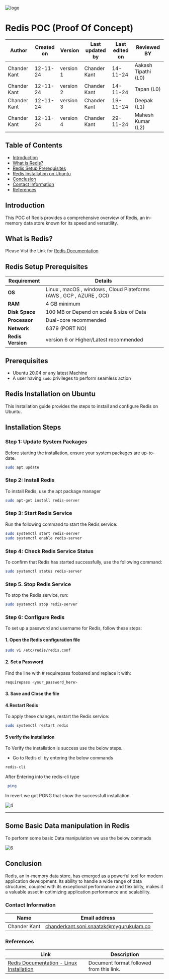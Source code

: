 
![logo](https://github.com/user-attachments/assets/29d8c27b-4cfa-46ed-8913-dc65d08e2ca6)

# Redis POC (Proof Of Concept) 

| **Author** | **Created on** | **Version** | **Last updated by** | **Last edited on** | **Reviewed BY** |
|------------|----------------|-------------|----------------------|---------------------|----------|
| Chander Kant| 12-11-24  | version 1   | Chander Kant   | 14-11-24         | Aakash Tipathi (L0)|
| Chander Kant| 12-11-24  | version 2   | Chander Kant   | 14-11-24         | Tapan (L0)|
| Chander Kant| 12-11-24  | version 3   | Chander Kant   | 19-11-24         | Deepak (L1)|
| Chander Kant| 12-11-24  | version 4   | Chander Kant   | 29-11-24         | Mahesh Kumar (L2)|

   
## Table of Contents 
- [Introduction](#Introduction)
- [What is Redis?](#What-is-Redis?)
- [Redis Setup Prerequisites](#Redis-Setup-Prerequisites)
- [ Redis Installation on Ubuntu](#Redis-Installation-on-Ubuntu)
- [Conclusion](#Conclusion)
- [Contact Information](#Contact-Information)
- [References](#References)

## Introduction

This POC of Redis provides a comprehensive overview of Redis, an in-memory data store known for its speed and versatility.

## What is Redis? 
Please Vist the Link for [Redis Documentation](https://github.com/MyGurukulam-p11/Documentation-P11/blob/Chanderkant_SCRUM-12/OT-MS-Understanding/Redis/Detailed-documentation/README.md)  

## Redis Setup Prerequisites 

| **Requirement**        | **Details**                  |
|------------------------|------------------------------|
| **OS**                 | Linux , macOS , windows , Cloud Plateforms (AWS , GCP , AZURE , OCI) |
| **RAM**                | 4 GB minimum |
| **Disk Space**         | 100 MB or Depend on scale & size of Data              |
| **Processor**          | Dual-core recommended        |
| **Network**            |  6379 (PORT NO)               |
| **Redis Version**      | version 6 or Higher/Latest recommended    |

## Prerequisites

- Ubuntu 20.04 or any latest Machine
- A user having  `sudo` privileges to perform seamless action


## Redis Installation on Ubuntu 

This Installation guide provides the steps to install and configure Redis on Ubuntu.


## Installation Steps 

### Step 1: Update System Packages

Before starting the installation, ensure your system packages are up-to-date.

``` bash
sudo apt update
```
### Step 2: Install Redis 

To install Redis, use the apt package manager

``` bash
sudo apt-get install redis-server 
```

### Step 3: Start Redis Service 
Run the following command to start the Redis service:

``` bash
sudo systemctl start redis-server
sudo systemctl enable redis-server
```
### Step 4: Check Redis Service Status 
To confirm that Redis has started successfully, use the following command:

``` bash
sudo systemctl status redis-server
```

### Step 5. Stop Redis Service 
To stop the Redis service, run:

``` bash
sudo systemctl stop redis-server
```

### Step 6: Configure Redis 
To set up a password and username for Redis, follow these steps:
#### 1. Open the Redis configuration file

``` bash
sudo vi /etc/redis/redis.conf
```
#### 2. Set a Password
Find the line with # requirepass foobared and replace it with:

``` bash
requirepass <your_password_here>
```
#### 3. Save and Close the file

 #### 4.Restart Redis
To apply these changes, restart the Redis service:

``` bash
sudo systemctl restart redis
```

#### 5 verify the installation 
To Verify the installation is success use the below steps.
-  Go to Redis cli by entering the below commands
``` bash
redis-cli
```
After Entering into the redis-cli type
``` bash
 ping 
```
In revert we got PONG that show the successfull installation.

![4](https://github.com/user-attachments/assets/b369f078-d730-4b5d-b3a0-b7e186c8b329)

--- 


## Some Basic Data manipulation in Redis 
 To perform some basic Data manipulation we use the below commads

![6](https://github.com/user-attachments/assets/178db44d-3b31-4095-ad27-19820887255a)



## Conclusion 
Redis, an in-memory data store, has emerged as a powerful tool for modern application development. Its ability to handle a wide range of data structures, coupled with its exceptional performance and flexibility, makes it a valuable asset in optimizing application performance and scalability.



### Contact Information 

| **Name** | **Email address**            |
|----------|-------------------------------|
| Chander Kant   | chanderkant.soni.snaatak@mygurukulam.co           |


### References 


Link                                                                                       | Description                                              |
|--------------------------------------------------------------------------------------------|----------------------------------------------------------|
| [Redis Documentation - Linux Installation](https://redis.io/docs/latest/operate/oss_and_stack/install/install-redis/) | Document format followed from this link.
   
